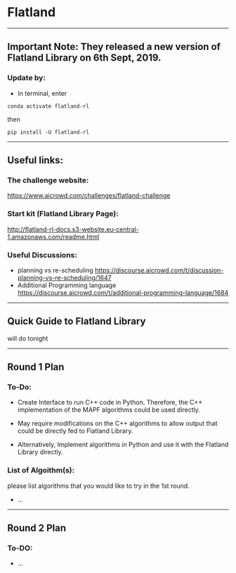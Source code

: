 # Flatland

---

## Important Note: They released a new version of Flatland Library on 6th Sept, 2019. 

### Update by: 

* In terminal, enter

``` conda activate flatland-rl ```

then 

``` pip install -U flatland-rl ```

---

## Useful links: 

### The challenge website: 
https://www.aicrowd.com/challenges/flatland-challenge

### Start kit (Flatland Library Page):
http://flatland-rl-docs.s3-website.eu-central-1.amazonaws.com/readme.html

### Useful Discussions:

* planning vs re-scheduling
https://discourse.aicrowd.com/t/discussion-planning-vs-re-scheduling/1647
* Additional Programming language
https://discourse.aicrowd.com/t/additional-programming-language/1684

---

## Quick Guide to Flatland Library

will do tonight

---

## Round 1 Plan

### To-Do:

* Create Interface to run C++ code in Python. Therefore, the C++ implementation of the MAPF algorithms could be used directly. 
* May require modifications on the C++ algorithms to allow output that could be directly fed to Flatland Library. 

* Alternatively, Implement algorithms in Python and use it with the Flatland Library directly. 


### List of Algoithm(s):

please list algorithms that you would like to try in the 1st round.

* ...

---

## Round 2 Plan

### To-DO:

* ...


